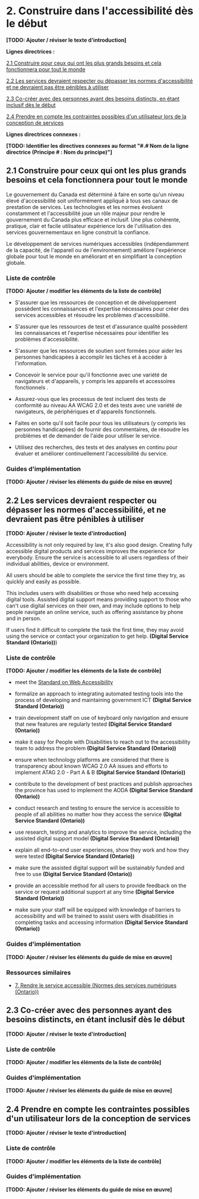 # 2. Construire dans l'accessibilité dès le début

**\[TODO: Ajouter / réviser le texte d'introduction\]**

**Lignes directrices :**

[2.1 Construire pour ceux qui ont les plus grands besoins et cela fonctionnera pour tout le monde](#user-content-21-construire-pour-ceux-qui-ont-les-plus-grands-besoins-et-cela-fonctionnera-pour-tout-le-monde)

[2.2 Les services devraient respecter ou dépasser les normes d'accessibilité et ne devraient pas être pénibles à utiliser](#user-content-22-les-services-devraient-respecter-ou-dépasser-les-normes-daccessibilité-et-ne-devraient-pas-être-pénibles-à-utiliser)

[2.3 Co-créer avec des personnes ayant des besoins distincts, en étant inclusif dès le début](#user-content-23-co-créer-avec-des-personnes-ayant-des-besoins-distincts-en-étant-inclusif-dès-le-début)

[2.4 Prendre en compte les contraintes possibles d'un utilisateur lors de la conception de services](#user-content-24-prendre-en-compte-les-contraintes-possibles-dun-utilisateur-lors-de-la-conception-de-services)

**Lignes directrices connexes :**

**\[TODO: Identifier les directives connexes au format \"\#.\# Nom de la ligne directrice (Principe \# : Nom du principe)\"\]**

## 2.1 Construire pour ceux qui ont les plus grands besoins et cela fonctionnera pour tout le monde

Le gouvernement du Canada est déterminé à faire en sorte qu'un niveau
élevé d'accessibilité soit uniformément appliqué à tous ses canaux de prestation de services. Les technologies et les normes évoluent constamment et l'accessibilité joue un rôle majeur pour rendre le gouvernement du Canada plus efficace et inclusif. Une plus cohérente, pratique, clair et facile utilisateur expérience lors de l'utilisation des services gouvernementaux en ligne construit la confiance.

Le développement de services numériques accessibles (indépendamment de la capacité, de l'appareil ou de l'environnement) améliore l'expérience globale pour tout le monde en améliorant et en simplifiant la conception globale.

### Liste de contrôle

**\[TODO: Ajouter / modifier les éléments de la liste de contrôle\]**

- S'assurer que les ressources de conception et de développement possèdent les connaissances et l'expertise nécessaires pour créer des services accessibles et résoudre les problèmes d'accessibilité.

- S'assurer que les ressources de test et d'assurance qualité possèdent les connaissances et l'expertise nécessaires pour identifier les problèmes d'accessibilité.

- S'assurer que les ressources de soutien sont formées pour aider les personnes handicapées à accomplir les tâches et à accéder à l'information.

- Concevoir le service pour qu'il fonctionne avec une variété de navigateurs et d'appareils, y compris les appareils et accessoires fonctionnels      .

- Assurez-vous que les processus de test incluent des tests de conformité au niveau AA WCAG 2.0 et des tests avec une variété de navigateurs, de périphériques et d'appareils fonctionnels.

- Faites en sorte qu'il soit facile pour tous les utilisateurs (y compris les personnes handicapées) de fournir des commentaires, de résoudre les problèmes et de demander de l'aide pour utiliser le service.

- Utilisez des recherches, des tests et des analyses en continu pour évaluer et améliorer continuellement l'accessibilité du service.

### Guides d'implémentation

**\[TODO: Ajouter / réviser les éléments du guide de mise en œuvre\]**

## 2.2 Les services devraient respecter ou dépasser les normes d'accessibilité, et ne devraient pas être pénibles à utiliser

**\[TODO: Ajouter / réviser le texte d'introduction\]**

Accessibility is not only required by law, it's also good design. Creating fully accessible digital products and services improves the experience for everybody. Ensure the service is accessible to all users regardless of their individual abilities, device or environment.

All users should be able to complete the service the first time they try, as quickly and easily as possible.

This includes users with disabilities or those who need help accessing digital tools. Assisted digital support means providing support to those who can't use digital services on their own, and may include options to help people navigate an online service, such as offering assistance by phone and in person.

If users find it difficult to complete the task the first time, they may avoid using the service or contact your organization to get help. **(Digital Service Standard (Ontario))**)

### Liste de contrôle

**\[TODO: Ajouter / modifier les éléments de la liste de contrôle\]**

- meet the [Standard on Web Accessibility](https://www.tbs-sct.gc.ca/pol/doc-eng.aspx?id=23601)

- formalize an approach to integrating automated testing tools into the process of developing and maintaining government ICT **(Digital Service Standard (Ontario))**

- train development staff on use of keyboard only navigation and ensure that new features are regularly tested **(Digital Service Standard (Ontario))**

- make it easy for People with Disabilities to reach out to the accessibility team to address the problem **(Digital Service Standard (Ontario))**

- ensure when technology platforms are considered that there is transparency about known WCAG 2.0 AA issues and efforts to implement ATAG 2.0 - Part A & B **(Digital Service Standard (Ontario))**

- contribute to the development of best practices and publish approaches the province has used to implement the AODA **(Digital Service Standard (Ontario))**

- conduct research and testing to ensure the service is accessible to people of all abilities no matter how they access the service **(Digital Service Standard (Ontario))**

- use research, testing and analytics to improve the service, including the assisted digital support model **(Digital Service Standard (Ontario))**

- explain all end-to-end user experiences, show they work and how they were tested **(Digital Service Standard (Ontario))**

- make sure the assisted digital support will be sustainably funded and free to use **(Digital Service Standard (Ontario))**

- provide an accessible method for all users to provide feedback on the service or request additional support at any time **(Digital Service Standard (Ontario))**

- make sure your staff will be equipped with knowledge of barriers to accessibility and will be trained to assist users with disabilities in completing tasks and accessing information **(Digital Service Standard (Ontario))**

### Guides d'implémentation

**\[TODO: Ajouter / réviser les éléments du guide de mise en œuvre\]**

### Ressources similaires

- [7. Rendre le service accessible (Normes des services numériques (Ontario))](https://www.ontario.ca/fr/page/norme-des-services-numeriques#section-8)

## 2.3 Co-créer avec des personnes ayant des besoins distincts, en étant inclusif dès le début

**\[TODO: Ajouter / réviser le texte d'introduction\]**

### Liste de contrôle

**\[TODO: Ajouter / modifier les éléments de la liste de contrôle\]**

### Guides d'implémentation

**\[TODO: Ajouter / réviser les éléments du guide de mise en œuvre\]**

## 2.4 Prendre en compte les contraintes possibles d'un utilisateur lors de la conception de services

**\[TODO: Ajouter / réviser le texte d'introduction\]**

### Liste de contrôle

**\[TODO: Ajouter / modifier les éléments de la liste de contrôle\]**

### Guides d'implémentation

**\[TODO: Ajouter / réviser les éléments du guide de mise en œuvre\]**
